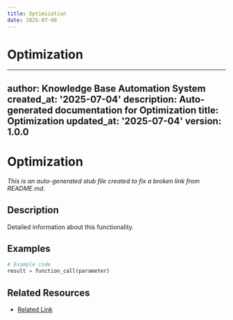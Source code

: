 ```yaml
---
title: Optimization
date: 2025-07-08
---
```


# Optimization

---
author: Knowledge Base Automation System
created_at: '2025-07-04'
description: Auto-generated documentation for Optimization
title: Optimization
updated_at: '2025-07-04'
version: 1.0.0
---

# Optimization

*This is an auto-generated stub file created to fix a broken link from README.md.*

## Description

Detailed information about this functionality.

## Examples

```python
# Example code
result = function_call(parameter)
```

## Related Resources

- [Related Link](./related_resource.md)
